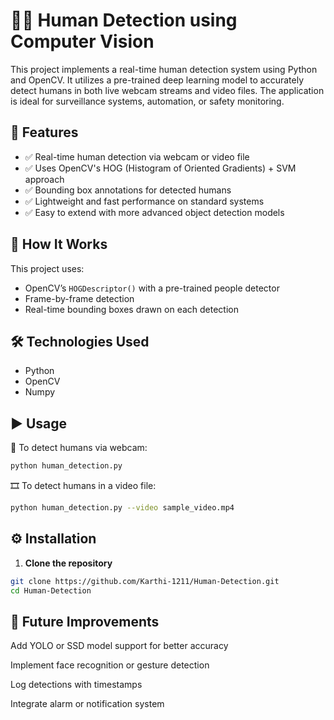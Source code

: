 # 🧍‍♂️ Human Detection using Computer Vision

This project implements a real-time human detection system using Python and OpenCV. It utilizes a pre-trained deep learning model to accurately detect humans in both live webcam streams and video files. The application is ideal for surveillance systems, automation, or safety monitoring.

## 📌 Features

- ✅ Real-time human detection via webcam or video file  
- ✅ Uses OpenCV's HOG (Histogram of Oriented Gradients) + SVM approach  
- ✅ Bounding box annotations for detected humans  
- ✅ Lightweight and fast performance on standard systems  
- ✅ Easy to extend with more advanced object detection models  

## 🧠 How It Works

This project uses:
- OpenCV’s `HOGDescriptor()` with a pre-trained people detector
- Frame-by-frame detection
- Real-time bounding boxes drawn on each detection

## 🛠️ Technologies Used

- Python  
- OpenCV  
- Numpy


## ▶️ Usage
🔴 To detect humans via webcam:
```bash
python human_detection.py
```
🎞️ To detect humans in a video file:
```bash
python human_detection.py --video sample_video.mp4
```


## ⚙️ Installation

1. **Clone the repository**
```bash
git clone https://github.com/Karthi-1211/Human-Detection.git
cd Human-Detection
```

## 🚀 Future Improvements
Add YOLO or SSD model support for better accuracy

Implement face recognition or gesture detection

Log detections with timestamps

Integrate alarm or notification system
